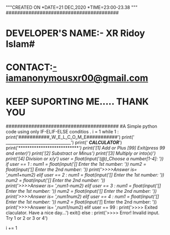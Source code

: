 """CREATED ON *DATE=21 DEC,2020 *TIME=23:00-23.38 """
########################################
# DEVELOPER'S NAME:- XR Ridoy Islam#
# CONTACT:-iamanonymousxr00@gmail.com   #
# KEEP SUPORTING ME..... THANK YOU     #
########################################
#A Simple python code using only IF-ELIF-ELSE conditios .
i = 1
while 1  :
	print('###########_W_E_L_C_O_M_E###########')
	print('  ________________________________')
	print('  ___________CALCULATOR___________')
	print('************************************')
	print('[1] Add or Plus                  [99] Exit(press 99 and enter)')
	print('[2] Substract or Minus')
	print('[3] Multiply or into(x)')
	print('[4] Division or x/y')
	user = float(input('(@)_Choose a number[1-4]: '))
	if user == 1 :
		num1 = float(input('[*] Enter the 1st number: '))
		num2 = float(input('[*] Enter the 2nd number: '))
		print('>>>>Answer is= ',num1+num2)
	elif user == 2 :
		num1 = float(input('[*] Enter the 1st number: '))
		num2 = float(input('[*] Enter the 2nd number: '))	
		print('>>>>Answer is= ',num1-num2)
	elif user == 3 :
		num1 = float(input('[*] Enter the 1st number: '))
		num2 = float(input('[*] Enter the 2nd number: '))	
		print('>>>>Answer is= ',num1*num2)
	elif user == 4 :
		num1 = float(input('[*] Enter the 1st number: '))
		num2 = float(input('[*] Enter the 2nd number: '))	
		print('>>>>Answer is= ',num1/num2)
	elif user == 99 :
		print('>>>> Exited claculator. Have a nice day...')
		exit()
	else  :
		print('>>>> Error! Invalid input. Try 1 or 2 or 3 or 4')
	
i += 1
